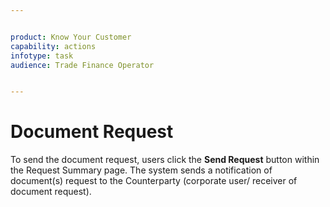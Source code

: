 ```yaml
---


product: Know Your Customer
capability: actions
infotype: task
audience: Trade Finance Operator


---
```



# Document Request


To send the document request, users click the **Send Request** button within the Request Summary page. The system sends a notification of document\(s\) request to the Counterparty \(corporate user/ receiver of document request\).

<!--stackedit_data:
eyJoaXN0b3J5IjpbLTE2NjU0MzMxNDZdfQ==
-->